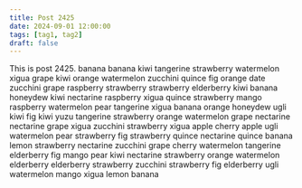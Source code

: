 ```yaml
---
title: Post 2425
date: 2024-09-01 12:00:00
tags: [tag1, tag2]
draft: false
---
```

This is post 2425.
banana
banana
kiwi
tangerine
strawberry
watermelon
xigua
grape
kiwi
orange
watermelon
zucchini
quince
fig
orange
date
zucchini
grape
raspberry
strawberry
strawberry
elderberry
kiwi
banana
honeydew
kiwi
nectarine
raspberry
xigua
quince
strawberry
mango
raspberry
watermelon
pear
tangerine
xigua
banana
orange
honeydew
ugli
kiwi
fig
kiwi
yuzu
tangerine
strawberry
orange
watermelon
grape
nectarine
nectarine
grape
xigua
zucchini
strawberry
xigua
apple
cherry
apple
ugli
watermelon
pear
strawberry
fig
strawberry
quince
nectarine
quince
banana
lemon
strawberry
nectarine
zucchini
grape
cherry
watermelon
tangerine
elderberry
fig
mango
pear
kiwi
nectarine
strawberry
orange
watermelon
elderberry
elderberry
strawberry
zucchini
strawberry
fig
elderberry
ugli
watermelon
mango
xigua
lemon
banana
